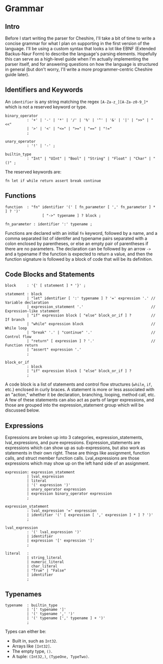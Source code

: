 # Grammar

## Intro
Before I start writing the parser for Cheshire, I'll take a bit of time to write a concise grammar for what I plan on supporting in the first version of the language. I'll be using a custom syntax that looks a lot like EBNF (Extended Backus-Naur Form) to describe the language's parsing elements. Hopefully this can serve as a high-level guide when I'm actually implementing the parser itself, and for answering questions on how the language is structured in general (but don't worry, I'll write a more programmer-centric Cheshire guide later).

## Identifiers and Keywords

An `identifier` is any string matching the regex `[A-Za-z_][A-Za-z0-9_]*` which is not a reserved keyword or type.

```antlr
binary_operator
          : '+' | '-' | '*' | '/' | '%' | '^' | '&' | '|' | ">>" | "<<"
          | '>' | '<' | "<=" | ">=" | "==" | "!="
          ;

unary_operator
          : '!' | '-' ;

builtin_type
          : "Int" | "UInt" | "Bool" | "String" | "Float" | "Char" | "()" ;
```

The reserved keywords are:

 ```
fn let if while return assert break continue
 ```

## Functions

```antlr
function  : "fn" identifier '(' [ fn_parameter [ ',' fn_parameter ] * ] ? ')'
                 [ "->" typename ] ? block ;

fn_parameter : identifier ':' typename ;
```

Functions are declared with an initial `fn` keyword, followed by a name, and a comma separated list of identifer and typename pairs separated with a colon enclosed by parentheses, or else an empty pair of parentheses if there are no parameters. The declaration can be followed by an arrow `->` and a typename if the function is expected to return a value, and then the function signature is followed by a block of code that will be its definition.

## Code Blocks and Statements

```antlr
block     : '{' [ statement ] * '}' ;

statement : block
          | "let" identifier [ ':' typename ] ? '=' expression '.' // Variable declaration
          | expression_statement '.'                               // Expression-like statement
          | "if" expression block [ "else" block_or_if ] ?         // If branch
          | "while" expression block                               // While loop
          | "break" '.' | "continue" '.'                           // Control flow
          | "return" [ expression ] ? '.'                          // Function return
          | "assert" expression '.'
          ;

block_or_if
          : block
          | "if" expression block [ "else" block_or_if ] ?
          ;
```

A code block is a list of statements and control flow structures (`while`, `if`, etc.) enclosed in curly braces.
A statement is more or less associated with an "action," whether it be declaration, branching, looping, method call, etc. A few of these statements can also act as parts of larger expressions, and those are grouped into the expression_statement group which will be discussed below.

## Expressions

Expressions are broken up into 3 categories, expression_statements, lval_expressions, and pure expressions. Expression_statements are expressions which can show up as sub-expressions, but also work as statements in their own right. These are things like assignment, function calls, and struct member function calls. Lval_expressions are those expressions which may show up on the left hand side of an assignment.

```antlr
expression: expression_statement
          | lval_expression
          | literal
          | '(' expression ')'
          | unary_operator expression
          | expression binary_operator expression
          ;

expression_statement
          : lval_expression '=' expression
          | identifier '(' [ expression [ ',' expression ] * ] ? ')'
          ;

lval_expression
          : '(' lval_expression ')'
          | identifier
          | expression '[' expression ']'
          ;

literal   :
          | string_literal
          | numeric_literal
          | char_literal
          | "True" | "False"
          | identifier
          ;
```

## Typenames
```antlr
typename  : builtin_type
          | '[' typename ']'
          | '(' typename ',' ')'
          | '(' typename [',' typename ] + ')'
          ;
```

Types can either be:
* Built in, such as `Int32`.
* Arrays like `[Int32]`.
* The empty type, `()`.
* A tuple: `(Int32,)`, `(TypeOne, TypeTwo)`.
